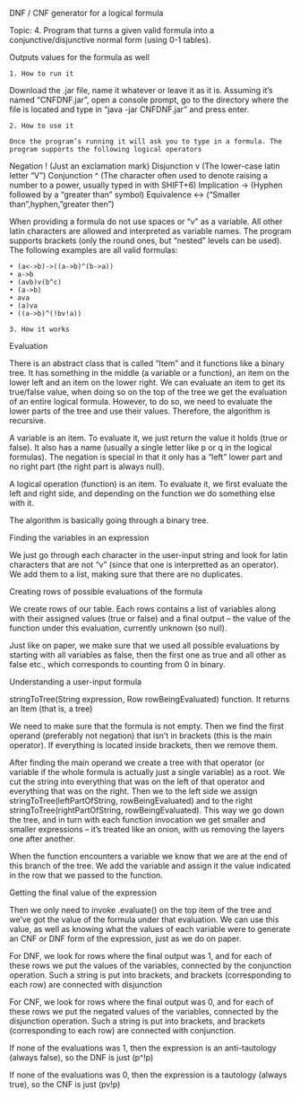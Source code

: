 DNF / CNF generator for a logical formula

Topic:
4. Program that turns a given valid formula into a conjunctive/disjunctive normal form (using 0-1 tables).

   Outputs values for the formula as well


    1. How to run it

Download the .jar file, name it whatever or leave it as it is. Assuming it’s named “CNFDNF.jar”, open a console prompt, go to the directory where the file is located and type in “java -jar CNFDNF.jar” and press enter.



    2. How to use it

	Once the program’s running it will ask you to type in a formula. The program supports the following logical operators


Negation
!
(Just an exclamation mark)
Disjunction
v
(The lower-case latin letter “V”)
Conjunction
^
(The character often used to denote raising a number to a power, usually typed in with SHIFT+6)
Implication
->
(Hyphen followed by a “greater than” symbol)
Equivalence
<->
(“Smaller than”,hyphen,”greater then”)

When providing a formula do not use spaces or “v” as a variable. All other latin characters are allowed and interpreted as variable names. The program supports brackets (only the round ones, but “nested” levels can be used). The following examples are all valid formulas:

    • (a<->b)->((a->b)^(b->a))
    • a->b
    • (avb)v(b^c)
    • (a->b)
    • ava
    • (a)va
    • ((a->b)^(!bv!a))

    3. How it works

Evaluation

There is an abstract class that is called “Item” and it functions like a binary tree. It has something in the middle (a variable or a function), an item on the lower left and an item on the lower right. We can evaluate an item to get its true/false value, when doing so on the top of the tree we get the evaluation of an entire logical formula. However, to do so, we need to evaluate the lower parts of the tree and use their values. Therefore, the algorithm is recursive.

A variable is an item. To evaluate it, we just return the value it holds (true or false). It also has a name (usually a single letter like p or q in the logical formulas). The negation is special in that it only has a “left” lower part and no right part (the right part is always null).

A logical operation (function) is an item. To evaluate it, we first evaluate the left and right side, and depending on the function we do something else with it.

The algorithm is basically going through a binary tree.

Finding the variables in an expression

We just go through each character in the user-input string and look for latin characters that are not “v” (since that one is interpretted as an operator). We add them to a list, making sure that there are no duplicates.

Creating rows of possible evaluations of the formula

We create rows of our table. Each rows contains a list of variables along with their assigned values (true or false) and a final output – the value of the function under this evaluation, currently unknown (so null).

Just like on paper, we make sure that we used all possible evaluations by starting with all variables as false, then the first one as true and all other as false etc., which corresponds to counting from 0 in binary.


Understanding a user-input formula

stringToTree(String expression, Row rowBeingEvaluated) function. It returns an Item (that is, a tree)

We need to make sure that the formula is not empty. Then we find the first operand (preferably not negation) that isn’t in brackets (this is the main operator). If everything is located inside brackets, then we remove them.

After finding the main operand we create a tree with that operator (or variable if the whole formula is actually just a single variable) as a root. We cut the string into everything that was on the left of that operator and everything that was on the right. Then we to the left side we assign stringToTree(leftPartOfString,  rowBeingEvaluated) and to the right stringToTree(rightPartOfString,  rowBeingEvaluated). This way we go down the tree, and in turn with each function invocation we get smaller and smaller expressions – it’s treated like an onion, with us removing the layers one after another.

When the function encounters a variable we know that we are at the end of this branch of the tree. We add the variable and assign it the value indicated in the row that we passed to the function.

Getting the final value of the expression

Then we only need to invoke .evaluate() on the top item of the tree and we’ve got the value of the formula under that evaluation. We can use this value, as well as knowing what the values of each variable were to generate an CNF or DNF form of the expression, just as we do on paper. 

For DNF, we look for rows where the final output was 1, and for each of these rows we put the values of the variables, connected by the conjunction operation. Such a string is put into brackets, and brackets (corresponding to each row) are connected with disjunction 

For CNF, we look for rows where the final output was 0, and for each of these rows we put the negated values of the variables, connected by the disjunction operation. Such a string is put into brackets, and brackets (corresponding to each row) are connected with conjunction.

If none of the evaluations was 1, then the expression is an anti-tautology (always false), so the DNF is just (p^!p)

If none of the evaluations was 0, then the expression is a tautology (always true), so the CNF is just (pv!p) 
